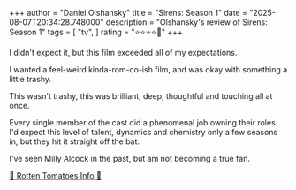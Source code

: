 +++
author = "Daniel Olshansky"
title = "Sirens: Season 1"
date = "2025-08-07T20:34:28.748000"
description = "Olshansky's review of Sirens: Season 1"
tags = [
    "tv",
]
rating = "⭐⭐⭐⭐🌟"
+++

I didn't expect it, but this film exceeded all of my expectations.

I wanted a feel-weird kinda-rom-co-ish film, and was okay with something a little trashy.

This wasn't trashy, this was brilliant, deep, thoughtful and touching all at once.

Every single member of the cast did a phenomenal job owning their roles. I'd expect
this level of talent, dynamics and chemistry only a few seasons in, but they hit it
straight off the bat.

I've seen Milly Alcock in the past, but am not becoming a true fan.

[🍅 Rotten Tomatoes Info 🍅](https://www.rottentomatoes.com/tv/sirens_2025/s01)
